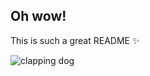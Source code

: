 ## Oh wow!

This is such a great README :sparkles:

![clapping dog](https://media.giphy.com/media/12P29BwtrvsbbW/giphy.gif)
